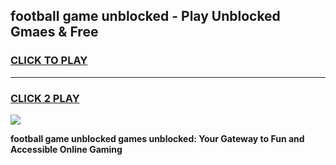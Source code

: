 
## football game unblocked - Play Unblocked Gmaes & Free
<h3>
<a href="https://premium.freeplayer.one?title=football_game_unblocked&ref=20F">CLICK TO PLAY</a></h3>
<hr>

<h3>
<a href="https://premium.freeplayer.one?title=football_game_unblocked&ref=20F">CLICK 2 PLAY</a>
  
</h3>

<a href="https://premium.freeplayer.one?title=football_game_unblocked&ref=20F/"><img src="https://clearcache.store/games.png"></a>


**football game unblocked games unblocked: Your Gateway to Fun and Accessible Online Gaming**
